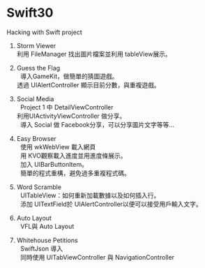 # Swift30
Hacking with Swift project 

1. Storm Viewer    
   利用 FileManager 找出圖片檔案並利用 tableView展示。
    
2. Guess the Flag     
   導入GameKit，做簡單的猜圖遊戲。    
   透過 UIAlertController 顯示目前分數，與重複遊戲。    
       
3. Social Media     
   Project 1 中 DetailViewController     
   利用UIActivityViewController 做分享。    
   導入 Social 做 Facebook分享，可以分享圖片文字等等...
     
4. Easy Browser        
   使用 wkWebView 載入網頁    
   用 KVO觀察載入進度並用進度條展示。     
   加入 UIBarButtonItem。    
   簡單的程式重構，避免過多重複程式碼。
     
5. Word Scramble    
   UITableView：如何重新加載數據以及如何插入行。    
   添加 UITextField於 UIAlertController以便可以接受用戶輸入文字。    
    
6. Auto Layout    
   VFL與 Auto Layout    

    
7. Whitehouse Petitions    
   SwiftJson 導入    
   同時使用 UITabViewController 與 NavigationController 
   

   
  
